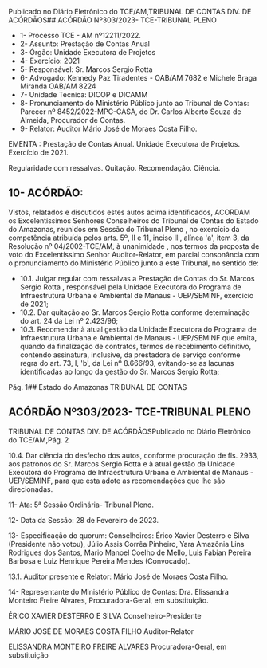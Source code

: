 Publicado  no  Diário  Eletrônico do TCE/AM,TRIBUNAL DE CONTAS DIV. DE ACÓRDÃOS## ACÓRDÃO Nº303/2023- TCE-TRIBUNAL PLENO

- 1- Processo TCE - AM nº12211/2022.
- 2- Assunto: Prestação de Contas Anual
- 3- Órgão: Unidade Executora de Projetos
- 4- Exercício: 2021
- 5- Responsável: Sr. Marcos Sergio Rotta
- 6- Advogado: Kennedy  Paz  Tiradentes  -  OAB/AM  7682  e  Michele  Braga  Miranda  OAB/AM 8224
- 7- Unidade Técnica: DICOP e DICAMM
- 8- Pronunciamento  do  Ministério  Público  junto  ao  Tribunal  de  Contas: Parecer  nº 8452/2022-MPC-CASA,  do  Dr.  Carlos  Alberto  Souza  de  Almeida,  Procurador  de Contas.
- 9- Relator: Auditor Mário José de Moraes Costa Filho.

EMENTA : Prestação  de  Contas  Anual.  Unidade Executora de Projetos. Exercício de 2021.

Regularidade com ressalvas. Quitação. Recomendação. Ciência.

## 10-  ACÓRDÃO:

Vistos, relatados e discutidos estes autos acima identificados, ACORDAM os Excelentíssimos Senhores Conselheiros do Tribunal de Contas do Estado do Amazonas, reunidos em Sessão do Tribunal Pleno , no exercício da competência atribuída pelos arts. 5º, II e 11, inciso III, alínea 'a', item 3, da Resolução  nº  04/2002-TCE/AM, à unanimidade , nos termos da proposta de voto do Excelentíssimo Senhor Auditor-Relator, em  parcial  consonância com  o  pronunciamento  do  Ministério  Público  junto  a  este Tribunal, no sentido de:

- 10.1. Julgar regular com ressalvas a Prestação de Contas do Sr. Marcos Sergio  Rotta ,  responsável  pela  Unidade  Executora  do  Programa  de Infraestrutura Urbana e Ambiental de Manaus - UEP/SEMINF, exercício de 2021;
- 10.2. Dar quitação ao Sr. Marcos Sergio Rotta conforme determinação do art. 24 da Lei nº 2.423/96;
- 10.3. Recomendar à  atual  gestão  da  Unidade  Executora  do  Programa  de Infraestrutura  Urbana  e  Ambiental  de  Manaus  -  UEP/SEMINF  que emita,  quando  da  finalização  de  contratos,  termos  de  recebimento definitivo,  contendo  assinatura,  inclusive,  da  prestadora  de  serviço conforme  regra  do  art.  73,  I,  'b',  da  Lei  nº  8.666/93,  evitando-se  as lacunas identificadas ao longo da gestão do Sr. Marcos Sergio Rotta;

Pág. 1## Estado do Amazonas TRIBUNAL DE CONTAS

## ACÓRDÃO Nº303/2023- TCE-TRIBUNAL PLENO

TRIBUNAL DE CONTAS DIV. DE ACÓRDÃOSPublicado  no  Diário  Eletrônico do TCE/AM,Pág. 2

10.4. Dar ciência do desfecho dos autos, conforme procuração de fls. 2933, aos patronos do Sr. Marcos Sergio Rotta e à atual gestão da Unidade Executora  do  Programa  de  Infraestrutura  Urbana  e  Ambiental  de Manaus - UEP/SEMINF, para que esta adote as recomendações que lhe são direcionadas.

11-  Ata: 5ª Sessão Ordinária- Tribunal Pleno.

12-  Data da Sessão: 28 de Fevereiro de 2023.

13-  Especificação do quorum: Conselheiros: Érico Xavier Desterro e Silva (Presidente não votou),  Júlio  Assis  Corrêa  Pinheiro,  Yara  Amazônia  Lins  Rodrigues  dos  Santos, Mario Manoel Coelho de Mello, Luis Fabian Pereira Barbosa e Luiz Henrique Pereira Mendes (Convocado).

13.1. Auditor presente e Relator: Mário José de Moraes Costa Filho.

14-  Representante do Ministério Público de Contas: Dra.  Elissandra  Monteiro  Freire Alvares, Procuradora-Geral, em substituição.

ÉRICO XAVIER DESTERRO E SILVA Conselheiro-Presidente

MÁRIO JOSÉ DE MORAES COSTA FILHO Auditor-Relator

ELISSANDRA MONTEIRO FREIRE ALVARES Procuradora-Geral, em substituição